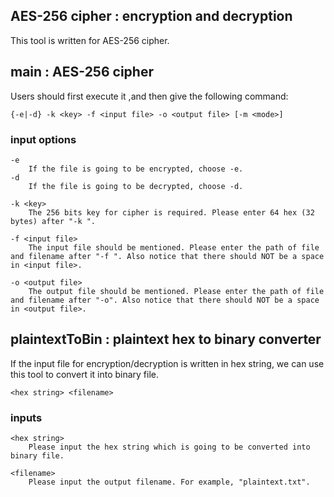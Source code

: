 ## AES-256 cipher : encryption and decryption
This tool is written for AES-256 cipher.
## main : AES-256 cipher
Users should first execute it ,and then give the following command:

`{-e|-d} -k <key> -f <input file> -o <output file> [-m <mode>]`

### input options
	-e
		If the file is going to be encrypted, choose -e.
	-d
		If the file is going to be decrypted, choose -d.

	-k <key>
		The 256 bits key for cipher is required. Please enter 64 hex (32 bytes) after "-k ".

	-f <input file>
		The input file should be mentioned. Please enter the path of file and filename after "-f ". Also notice that there should NOT be a space in <input file>. 
	
	-o <output file>
		The output file should be mentioned. Please enter the path of file and filename after "-o". Also notice that there should NOT be a space in <output file>. 

## plaintextToBin : plaintext hex to binary converter
If the input file for encryption/decryption is written in hex string, we can use this tool to convert it into binary file.

`<hex string> <filename>`

### inputs
	<hex string>
		Please input the hex string which is going to be converted into binary file. 
	
	<filename>
		Please input the output filename. For example, "plaintext.txt".